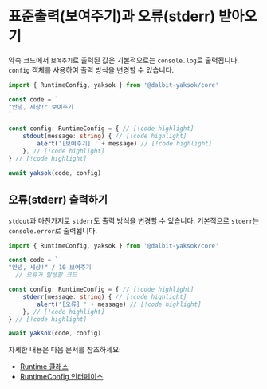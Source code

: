 # 표준출력(보여주기)과 오류(stderr) 받아오기

약속 코드에서 `보여주기`로 출력된 값은 기본적으로는 `console.log`로 출력됩니다.
`config` 객체를 사용하여 출력 방식을 변경할 수 있습니다.

<!-- prettier-ignore-start -->
```typescript
import { RuntimeConfig, yaksok } from '@dalbit-yaksok/core'

const code = `
"안녕, 세상!" 보여주기
`

const config: RuntimeConfig = { // [!code highlight]
    stdout(message: string) { // [!code highlight]
        alert('[보여주기] ' + message) // [!code highlight]
    }, // [!code highlight]
} // [!code highlight]

await yaksok(code, config)
```
<!-- prettier-ignore-end -->

## 오류(stderr) 출력하기

`stdout`과 마찬가지로 `stderr`도 출력 방식을 변경할 수 있습니다. 기본적으로 `stderr`는 `console.error`로 출력됩니다.

<!-- prettier-ignore-start -->

```typescript
import { RuntimeConfig, yaksok } from '@dalbit-yaksok/core'

const code = `
"안녕, 세상!" / 10 보여주기
` // 오류가 발생할 코드

const config: RuntimeConfig = { // [!code highlight]
    stderr(message: string) { // [!code highlight]
        alert('[오류] ' + message) // [!code highlight]
    }, // [!code highlight]
} // [!code highlight]

await yaksok(code, config)
```
<!-- prettier-ignore-end -->

자세한 내용은 다음 문서를 참조하세요:

-   [Runtime 클래스](/api/classes/Runtime)
-   [RuntimeConfig 인터페이스](/api/interfaces/RuntimeConfig)
